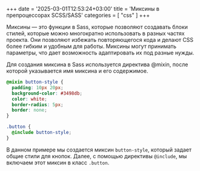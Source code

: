 +++
date = '2025-03-01T12:53:24+03:00'
title = 'Миксины в препроцессорах SCSS/SASS'
categories = [ "css" ]
+++

Миксины — это функции в Sass, которые позволяют создавать блоки стилей, которые можно многократно использовать в разных частях проекта. Они позволяют избежать повторяющегося кода и делают CSS более гибким и удобным для работы. Миксины могут принимать параметры, что дает возможность адаптировать их под разные нужды.

Для создания миксина в Sass используется директива @mixin, после которой указывается имя миксина и его содержимое.

```scss
@mixin button-style {
  padding: 10px 20px;
  background-color: #3498db;
  color: white;
  border-radius: 5px;
  border: none;
}

.button {
  @include button-style;
}
```

В данном примере мы создается миксин `button-style`, который задает общие стили для кнопок. Далее, с помощью директивы `@include`, мы включаем этот миксин в класс `.button`.
